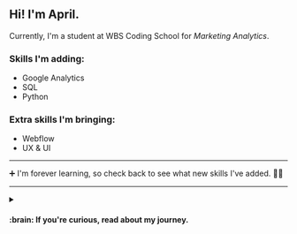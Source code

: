## Hi! I'm April. 
Currently, I'm a student at WBS Coding School for *Marketing Analytics*.

### Skills I'm adding: 
- Google Analytics
- SQL
- Python

### Extra skills I'm bringing:
- Webflow
- UX & UI

- - -

 ➕ I'm forever learning, so check back to see what new skills I've added. :woman_technologist:

- - -

<details>
<summary><h4> :brain: If you're curious, read about my journey.</summary>

Making my way through my first two bootcamps: UX & UI with CareerFoundry, I was surprised to find it all kind of conceptually... easy? As I considered this, I had a small epiphany: of course! A coffee shop bar is an interface.

UX felt familiar because as a Start-up Consultant and Manager for high end coffee shops, I had spent over a decade 🔹*building and maintaining structures*🔹 that keep customers caffeinated, employees happy and bosses making money. 

A melding of 🔹*business and marketing instinct with a systems thinking approach*🔹.
 
But while designing, there was one thing I couldn't keep from creeping in to my mind: what about the developers? How would they feel about my designs?

And since I find practical information ever so exciting, I started learning Webflow. 

As I got deeper in to Webflow, I realized that not only did I enjoy digging into the structure of web design but I also liked moving in to a less customer facing role. 

When my Career Coach mentioned that the way I spoke about projects reminds her of her Growth Hacker friends, we did some research and found Marketing Analytics. I signed up for the boot camp and am now on my way.

That's my journey so far: 🔹*not typical, but practical*🔹.
